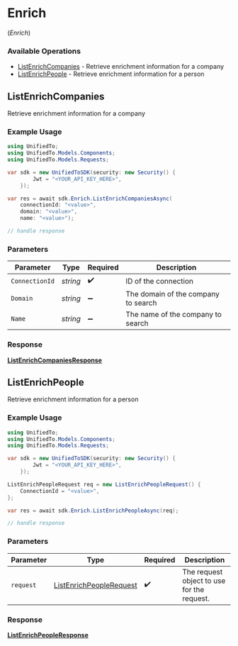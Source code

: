 # Enrich
(*Enrich*)

### Available Operations

* [ListEnrichCompanies](#listenrichcompanies) - Retrieve enrichment information for a company
* [ListEnrichPeople](#listenrichpeople) - Retrieve enrichment information for a person

## ListEnrichCompanies

Retrieve enrichment information for a company

### Example Usage

```csharp
using UnifiedTo;
using UnifiedTo.Models.Components;
using UnifiedTo.Models.Requests;

var sdk = new UnifiedToSDK(security: new Security() {
        Jwt = "<YOUR_API_KEY_HERE>",
    });

var res = await sdk.Enrich.ListEnrichCompaniesAsync(
    connectionId: "<value>",
    domain: "<value>",
    name: "<value>");

// handle response
```

### Parameters

| Parameter                           | Type                                | Required                            | Description                         |
| ----------------------------------- | ----------------------------------- | ----------------------------------- | ----------------------------------- |
| `ConnectionId`                      | *string*                            | :heavy_check_mark:                  | ID of the connection                |
| `Domain`                            | *string*                            | :heavy_minus_sign:                  | The domain of the company to search |
| `Name`                              | *string*                            | :heavy_minus_sign:                  | The name of the company to search   |


### Response

**[ListEnrichCompaniesResponse](../../Models/Requests/ListEnrichCompaniesResponse.md)**


## ListEnrichPeople

Retrieve enrichment information for a person

### Example Usage

```csharp
using UnifiedTo;
using UnifiedTo.Models.Components;
using UnifiedTo.Models.Requests;

var sdk = new UnifiedToSDK(security: new Security() {
        Jwt = "<YOUR_API_KEY_HERE>",
    });

ListEnrichPeopleRequest req = new ListEnrichPeopleRequest() {
    ConnectionId = "<value>",
};

var res = await sdk.Enrich.ListEnrichPeopleAsync(req);

// handle response
```

### Parameters

| Parameter                                                                   | Type                                                                        | Required                                                                    | Description                                                                 |
| --------------------------------------------------------------------------- | --------------------------------------------------------------------------- | --------------------------------------------------------------------------- | --------------------------------------------------------------------------- |
| `request`                                                                   | [ListEnrichPeopleRequest](../../Models/Requests/ListEnrichPeopleRequest.md) | :heavy_check_mark:                                                          | The request object to use for the request.                                  |


### Response

**[ListEnrichPeopleResponse](../../Models/Requests/ListEnrichPeopleResponse.md)**

